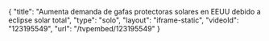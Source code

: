 {
    "title": "Aumenta demanda de gafas protectoras solares en EEUU debido a eclipse solar total",
    "type": "solo",
    "layout": "iframe-static",
    "videoId": "123195549",
    "url": "\/tvpembed\/123195549"
}